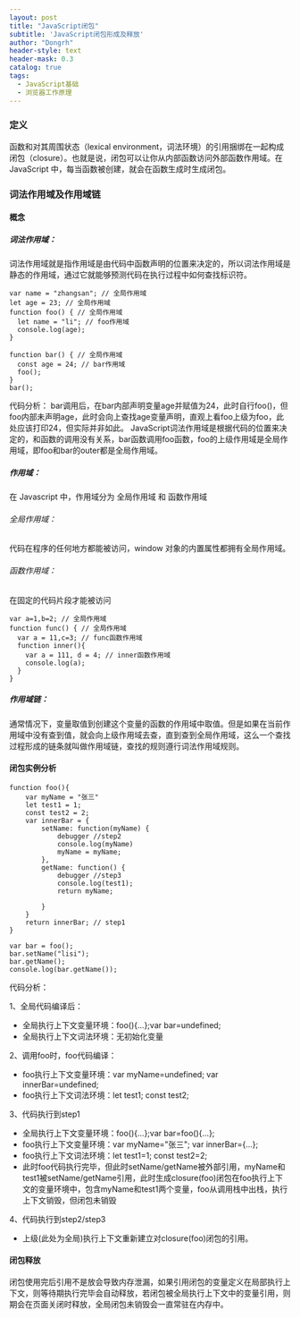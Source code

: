 ```yaml
---
layout: post
title: "JavaScript闭包"
subtitle: 'JavaScript闭包形成及释放'
author: "Dongrh"
header-style: text
header-mask: 0.3
catalog: true
tags:
  - JavaScript基础
  - 浏览器工作原理
---
```



### 定义
函数和对其周围状态（lexical environment，词法环境）的引用捆绑在一起构成闭包（closure）。也就是说，闭包可以让你从内部函数访问外部函数作用域。在 JavaScript 中，每当函数被创建，就会在函数生成时生成闭包。

### 词法作用域及作用域链
#### 概念
##### 词法作用域：
词法作用域就是指作用域是由代码中函数声明的位置来决定的，所以词法作用域是静态的作用域，通过它就能够预测代码在执行过程中如何查找标识符。
```
var name = "zhangsan"; // 全局作用域
let age = 23; // 全局作用域
function foo() { // 全局作用域
  let name = "li"; // foo作用域
  console.log(age);
}

function bar() { // 全局作用域
  const age = 24; // bar作用域
  foo();
}
bar();
```
代码分析：
bar调用后，在bar内部声明变量age并赋值为24，此时自行foo()，但foo内部未声明age，此时会向上查找age变量声明，直观上看foo上级为foo，此处应该打印24，但实际并非如此。
JavaScript词法作用域是根据代码的位置来决定的，和函数的调用没有关系，bar函数调用foo函数，foo的上级作用域是全局作用域，即foo和bar的outer都是全局作用域。

##### 作用域：
在 Javascript 中，作用域分为 全局作用域 和 函数作用域
###### 全局作用域：
代码在程序的任何地方都能被访问，window 对象的内置属性都拥有全局作用域。
###### 函数作用域：
在固定的代码片段才能被访问
```
var a=1,b=2; // 全局作用域
function func() { // 全局作用域
  var a = 11,c=3; // func函数作用域
  function inner(){
    var a = 111, d = 4; // inner函数作用域
    console.log(a);
  }
}

```
##### 作用域链：
通常情况下，变量取值到创建这个变量的函数的作用域中取值。但是如果在当前作用域中没有查到值，就会向上级作用域去查，直到查到全局作用域，这么一个查找过程形成的链条就叫做作用域链，查找的规则遵行词法作用域规则。

#### 闭包实例分析
```
function foo(){
    var myName = "张三"
    let test1 = 1;
    const test2 = 2;
    var innerBar = {
        setName: function(myName) {
            debugger //step2
            console.log(myName)
            myName = myName;
        },
        getName: function() {
            debugger //step3
            console.log(test1);
            return myName;

        }
    }
    return innerBar; // step1
}

var bar = foo();
bar.setName("lisi");
bar.getName();
console.log(bar.getName());
```
代码分析：

1、全局代码编译后：
- 全局执行上下文变量环境：foo(){...};var bar=undefined;
- 全局执行上下文词法环境：无初始化变量

2、调用foo时，foo代码编译：
- foo执行上下文变量环境：var myName=undefined; var innerBar=undefined;
- foo执行上下文词法环境：let test1; const test2;

3、代码执行到step1
- 全局执行上下文变量环境：foo(){...};var bar=foo(){...};
- foo执行上下文变量环境：var myName="张三"; var innerBar={...};
- foo执行上下文词法环境：let test1=1; const test2=2;
- 此时foo代码执行完毕，但此时setName/getName被外部引用，myName和test1被setName/getName引用，此时生成closure(foo)闭包在foo执行上下文的变量环境中，包含myName和test1两个变量，foo从调用栈中出栈，执行上下文销毁，但闭包未销毁

4、代码执行到step2/step3
- 上级(此处为全局)执行上下文重新建立对closure(foo)闭包的引用。

#### 闭包释放
闭包使用完后引用不是放会导致内存泄漏，如果引用闭包的变量定义在局部执行上下文，则等待期执行完毕会自动释放，若闭包被全局执行上下文中的变量引用，则期会在页面关闭时释放，全局闭包未销毁会一直常驻在内存中。
